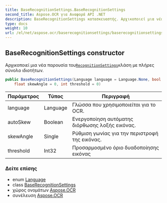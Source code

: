 ```yaml
---
title: BaseRecognitionSettings.BaseRecognitionSettings
second_title: Aspose.OCR για Αναφορά API .NET
description: BaseRecognitionSettings κατασκευαστής. Αρχικοποιεί μια νέα παρουσία τουRecognitionSettingsκλάση με πλήρες σύνολο ιδιοτήτων.
type: docs
weight: 10
url: /el/net/aspose.ocr/baserecognitionsettings/baserecognitionsettings/
---
```

## BaseRecognitionSettings constructor

Αρχικοποιεί μια νέα παρουσία του[`RecognitionSettings`](../../recognitionsettings/)κλάση με πλήρες σύνολο ιδιοτήτων.

```csharp
public BaseRecognitionSettings(Language language = Language.None, bool autoSkew = true, 
    float skewAngle = 0, int threshold = 0)
```

| Παράμετρος | Τύπος | Περιγραφή |
| --- | --- | --- |
| language | Language | Γλώσσα που χρησιμοποιείται για το OCR. |
| autoSkew | Boolean | Ενεργοποίηση αυτόματης διόρθωσης λοξής εικόνας. |
| skewAngle | Single | Ρύθμιση γωνίας για την περιστροφή της εικόνας. |
| threshold | Int32 | Προσαρμοσμένο όριο δυαδοποίησης εικόνας |

### Δείτε επίσης

* enum [Language](../../language/)
* class [BaseRecognitionSettings](../)
* χώρος ονομάτων [Aspose.OCR](../../baserecognitionsettings/)
* συνέλευση [Aspose.OCR](../../../)


